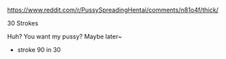 https://www.reddit.com/r/PussySpreadingHentai/comments/n81o4f/thick/

30 Strokes

Huh? You want my pussy? Maybe later~

- stroke 90 in 30
